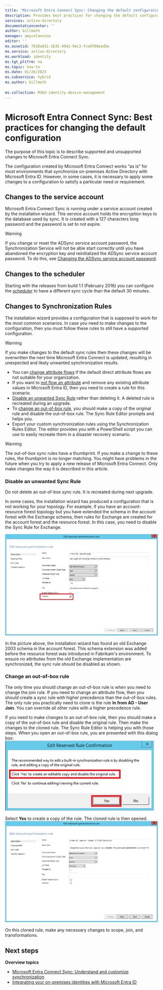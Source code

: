 ```yaml
---
title: 'Microsoft Entra Connect Sync: Changing the default configuration'
description: Provides best practices for changing the default configuration of Microsoft Entra Connect Sync.
services: active-directory
documentationcenter: ''
author: billmath
manager: amycolannino
editor: ''
ms.assetid: 7638a031-1635-4942-94c3-fce8f09eed5e
ms.service: active-directory
ms.workload: identity
ms.tgt_pltfrm: na
ms.topic: how-to
ms.date: 01/26/2023
ms.subservice: hybrid
ms.author: billmath

ms.collection: M365-identity-device-management
---
```

# Microsoft Entra Connect Sync: Best practices for changing the default configuration
The purpose of this topic is to describe supported and unsupported changes to Microsoft Entra Connect Sync.

The configuration created by Microsoft Entra Connect works “as is” for most environments that synchronize on-premises Active Directory with Microsoft Entra ID. However, in some cases, it is necessary to apply some changes to a configuration to satisfy a particular need or requirement.

## Changes to the service account
Microsoft Entra Connect Sync is running under a service account created by the installation wizard. This service account holds the encryption keys to the database used by sync. It is created with a 127 characters long password and the password is set to not expire.

> [!WARNING]
> If you change or reset the ADSync service account password, the Synchronization Service will not be able start correctly until you have abandoned the encryption key and reinitialized the ADSync service account password.
> To do this, see [Changing the ADSync service account password](how-to-connect-sync-change-serviceacct-pass.md).

## Changes to the scheduler
Starting with the releases from build 1.1 (February 2016) you can configure the [scheduler](how-to-connect-sync-feature-scheduler.md) to have a different sync cycle than the default 30 minutes.

## Changes to Synchronization Rules
The installation wizard provides a configuration that is supposed to work for the most common scenarios. In case you need to make changes to the configuration, then you must follow these rules to still have a supported configuration.

> [!WARNING]
> If you make changes to the default sync rules then these changes will be overwritten the next time Microsoft Entra Connect is updated, resulting in unexpected and likely unwanted synchronization results.

* You can [change attribute flows](how-to-connect-sync-change-the-configuration.md#other-common-attribute-flow-changes) if the default direct attribute flows are not suitable for your organization.
* If you want to [not flow an attribute](how-to-connect-sync-change-the-configuration.md#do-not-flow-an-attribute) and remove any existing attribute values in Microsoft Entra ID, then you need to create a rule for this scenario.
* [Disable an unwanted Sync Rule](#disable-an-unwanted-sync-rule) rather than deleting it. A deleted rule is recreated during an upgrade.
* To [change an out-of-box rule](#change-an-out-of-box-rule), you should make a copy of the original rule and disable the out-of-box rule. The Sync Rule Editor prompts and helps you.
* Export your custom synchronization rules using the Synchronization Rules Editor. The editor provides you with a PowerShell script you can use to easily recreate them in a disaster recovery scenario.

> [!WARNING]
> The out-of-box sync rules have a thumbprint. If you make a change to these rules, the thumbprint is no longer matching. You might have problems in the future when you try to apply a new release of Microsoft Entra Connect. Only make changes the way it is described in this article.

### Disable an unwanted Sync Rule
Do not delete an out-of-box sync rule. It is recreated during next upgrade.

In some cases, the installation wizard has produced a configuration that is not working for your topology. For example, if you have an account-resource forest topology but you have extended the schema in the account forest with the Exchange schema, then rules for Exchange are created for the account forest and the resource forest. In this case, you need to disable the Sync Rule for Exchange.

![Disabled sync rule](./media/how-to-connect-sync-best-practices-changing-default-configuration/exchangedisabledrule.png)

In the picture above, the installation wizard has found an old Exchange 2003 schema in the account forest. This schema extension was added before the resource forest was introduced in Fabrikam's environment. To ensure no attributes from the old Exchange implementation are synchronized, the sync rule should be disabled as shown.

### Change an out-of-box rule
The only time you should change an out-of-box rule is when you need to change the join rule. If you need to change an attribute flow, then you should create a sync rule with higher precedence than the out-of-box rules. The only rule you practically need to clone is the rule **In from AD - User Join**. You can override all other rules with a higher precedence rule.

If you need to make changes to an out-of-box rule, then you should make a copy of the out-of-box rule and disable the original rule. Then make the changes to the cloned rule. The Sync Rule Editor is helping you with those steps. When you open an out-of-box rule, you are presented with this dialog box:  
![Warning out of box rule](./media/how-to-connect-sync-best-practices-changing-default-configuration/warningoutofboxrule.png)

Select **Yes** to create a copy of the rule. The cloned rule is then opened.  
![Cloned rule](./media/how-to-connect-sync-best-practices-changing-default-configuration/clonedrule.png)

On this cloned rule, make any necessary changes to scope, join, and transformations.

## Next steps
**Overview topics**

* [Microsoft Entra Connect Sync: Understand and customize synchronization](how-to-connect-sync-whatis.md)
* [Integrating your on-premises identities with Microsoft Entra ID](../whatis-hybrid-identity.md)
